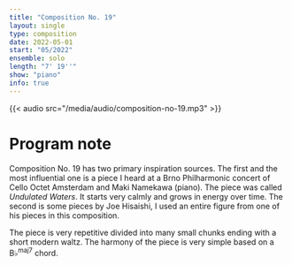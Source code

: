 ```yaml
---
title: "Composition No. 19"
layout: single
type: composition
date: 2022-05-01
start: "05/2022"
ensemble: solo
length: "7' 19''"
show: "piano"
info: true
---
```


{{< audio src="/media/audio/composition-no-19.mp3" >}}

# Program note

Composition No. 19 has two primary inspiration sources. The first and the most influential one is a piece I heard at a Brno Philharmonic concert of Cello Octet Amsterdam and Maki Namekawa (piano). The piece was called *Undulated Waters*. It starts very calmly and grows in energy over time. The second is some pieces by Joe Hisaishi, I used an entire figure from one of his pieces in this composition.

The piece is very repetitive divided into many small chunks ending with a short modern waltz. The harmony of the piece is very simple based on a B&#9837;<sup>maj7</sup> chord. 